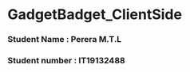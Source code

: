 # GadgetBadget_ClientSide

<h3> Student Name : Perera M.T.L </h3>
<h3> Student number : IT19132488 </h3>
